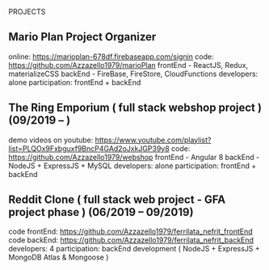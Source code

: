 PROJECTS

Mario Plan Project Organizer
----------------------------
  online: https://marioplan-678df.firebaseapp.com/signin
  code: https://github.com/Azzazello1979/marioPlan
  frontEnd - ReactJS, Redux, materializeCSS
  backEnd - FireBase, FireStore, CloudFunctions
  developers: alone
  participation: frontEnd + backEnd

The Ring Emporium ( full stack webshop project ) (09/2019 – )
-------------------------------------------------------------
  demo videos on youtube: https://www.youtube.com/playlist?list=PLQOx9Fxbguxf9BncP4GAd2oJxkJGP39y8
  code: https://github.com/Azzazello1979/webshop
  frontEnd - Angular 8
  backEnd - NodeJS + ExpressJS + MySQL
  developers: alone
  participation: frontEnd + backEnd

Reddit Clone ( full stack web project - GFA project phase ) (06/2019 – 09/2019)
-------------------------------------------------------------------------------
  code frontEnd: https://github.com/Azzazello1979/ferrilata_nefrit_frontEnd
  code backEnd: https://github.com/Azzazello1979/ferrilata_nefrit_backEnd
  developers: 4
  participation: backEnd development ( NodeJS + ExpressJS + MongoDB Atlas & Mongoose ) 
